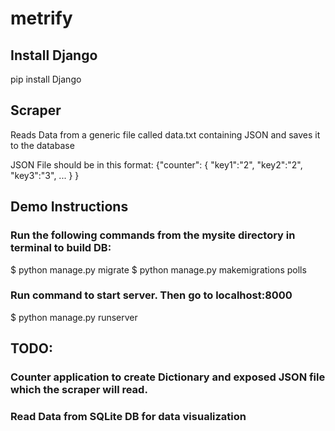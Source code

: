# metrify
## Install Django 
pip install Django 

## Scraper 
Reads Data from a generic file called data.txt
containing JSON and saves it to the database

JSON File should be in this format:
{"counter": 
	{
		"key1":"2",
		"key2":"2",
		"key3":"3",
		...
	}
}

## Demo Instructions
### Run the following commands from the mysite directory in terminal to build DB:
$ python manage.py migrate
$ python manage.py makemigrations polls

### Run command to start server. Then go to localhost:8000
$ python manage.py runserver


## TODO:
### Counter application to create Dictionary and exposed JSON file which the scraper will read. 
### Read Data from SQLite DB for data visualization
